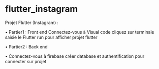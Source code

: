 # flutter_instagram

Projet Flutter (Instagram) : 


•	Partier1 :
Front end
Connectez-vous à Visual code cliquez sur terminale saisie le Flutter run pour afficher projet flutter 

•	Partier2 : 
Back end

•	Connectez-vous à firebase créer database et authentification pour connecter sur projet 








 

